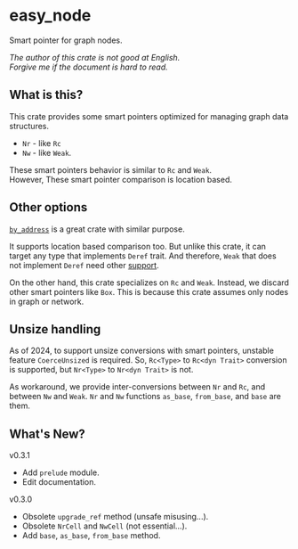 easy_node
===

Smart pointer for graph nodes.

*The author of this crate is not good at English.*  
*Forgive me if the document is hard to read.*

## What is this?

This crate provides some smart pointers optimized for
managing graph data structures. 

* `Nr` - like `Rc`
* `Nw` - like `Weak`.

These smart pointers behavior is similar to `Rc` and `Weak`.<br/>
However, These smart pointer comparison is location based.

## Other options

[`by_address`] is a great crate with similar purpose.

It supports location based comparison too. But unlike this crate,
it can target any type that implements `Deref` trait. And therefore,
`Weak` that does not implement `Deref` need other [support][issue].

On the other hand, this crate specializes on `Rc` and `Weak`. Instead,
we discard other smart pointers like `Box`. This is because this crate
assumes only nodes in graph or network.

[`by_address`]: https://crates.io/crates/by_address
[issue]: https://github.com/mbrubeck/by_address/issues/3

## Unsize handling

As of 2024, to support unsize conversions with smart pointers, unstable
feature `CoerceUnsized` is required. So, `Rc<Type>` to `Rc<dyn Trait>`
conversion is supported, but `Nr<Type>` to `Nr<dyn Trait>` is not.

As workaround, we provide inter-conversions between `Nr` and `Rc`, and
between `Nw` and `Weak`. `Nr` and `Nw` functions `as_base`, `from_base`,
and `base` are them.

## What's New?

v0.3.1
* Add `prelude` module.
* Edit documentation.

v0.3.0
* Obsolete `upgrade_ref` method (unsafe misusing...).
* Obsolete `NrCell` and `NwCell` (not essential...).
* Add `base`, `as_base`, `from_base` method.
